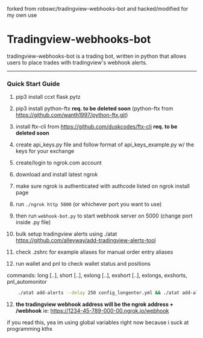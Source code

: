 forked from robswc/tradingview-webhooks-bot and hacked/modified for my own use

# Tradingview-webhooks-bot

tradingview-webhooks-bot is a trading bot, written in python that allows users to place trades with tradingview's webhook alerts.

---
### Quick Start Guide

1. pip3 install ccxt flask pytz
2. pip3 install python-ftx **req. to be deleted soon**  (python-ftx from https://github.com/wanth1997/python-ftx.git)
12. install ftx-cli from https://github.com/duskcodes/ftx-cli **req. to be deleted soon**
3. create api_keys.py file and follow format of api_keys_example.py w/ the keys for your exchange
4. create/login to ngrok.com account
5. download and install latest ngrok
6. make sure ngrok is authenticated with authcode listed on ngrok install page

7. run `./ngrok http 5000` (or whichever port you want to use)
8. then run `webhook-bot.py` to start webhook server on 5000 (change port inside .py file)

9. bulk setup tradingview alerts using ./atat  https://github.com/alleyway/add-tradingview-alerts-tool
10. check .zshrc for example aliases for manual order entry aliases
11. run wallet and pnl to check wallet status and positions

commands: long [..], short [..], exlong [..], exshort [..], exlongs, exshorts, pnl_automonitor
```bash
	./atat add-alerts --delay 250 config_longenter.yml && ./atat add-alerts --delay 250 config_longadd.yml && ./atat add-alerts --delay 250 config_longexit.yml && ./atat add-alerts --delay 250 config_longtp.yml && ./atat add-alerts --delay 250 config_shortenter.yml && ./atat add-alerts --delay 250 config_shortadd.yml && ./atat add-alerts --delay 250 config_shortexit.yml && ./atat add-alerts --delay 250 config_shortTP.yml
```
12. **the tradingview webhook address will be the ngrok address + /webhook**
ie: https://1234-45-789-000-00.ngrok.io/webhook


if you read this, yea im using global variables right now because i suck at programming kthx